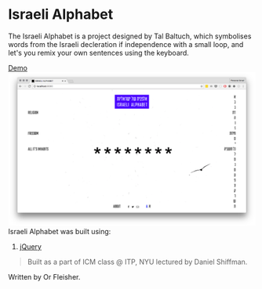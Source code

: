 # Israeli Alphabet
The Israeli Alphabet is a project designed by Tal Baltuch, which symbolises words from the Israeli decleration if independence with a small loop, and let's you remix your own sentences using the keyboard.

[Demo](https://github.com/juniorxsound/ICM-Fall-2016/blob/master/Israeli%20Alphabet/assets/screen.png)
![alt text](https://github.com/juniorxsound/ICM-Fall-2016/blob/master/Israeli%20Alphabet/assets/screen.png "Alphabet Screenshot")
Israeli Alphabet was built using:

1. [jQuery](https://github.com/jquery/jquery)

> Built as a part of ICM class @ ITP, NYU lectured by Daniel Shiffman. 

Written by Or Fleisher. 
